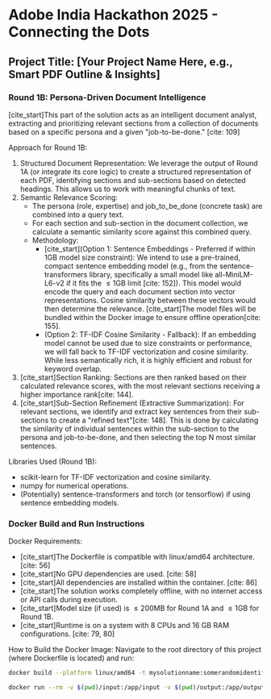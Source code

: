 
# Adobe India Hackathon 2025 - Connecting the Dots

## Project Title: [Your Project Name Here, e.g., Smart PDF Outline & Insights]

### Round 1B: Persona-Driven Document Intelligence
[cite_start]This part of the solution acts as an intelligent document analyst, extracting and prioritizing relevant sections from a collection of documents based on a specific persona and a given "job-to-be-done." [cite: 109]

Approach for Round 1B:
1.  Structured Document Representation: We leverage the output of Round 1A (or integrate its core logic) to create a structured representation of each PDF, identifying sections and sub-sections based on detected headings. This allows us to work with meaningful chunks of text.
2.  Semantic Relevance Scoring:
    * The persona (role, expertise) and job_to_be_done (concrete task) are combined into a query text.
    * For each section and sub-section in the document collection, we calculate a semantic similarity score against this combined query.
    * Methodology:
        * [cite_start](Option 1: Sentence Embeddings - Preferred if within 1GB model size constraint): We intend to use a pre-trained, compact sentence embedding model (e.g., from the sentence-transformers library, specifically a small model like all-MiniLM-L6-v2 if it fits the $\le 1$GB limit [cite: 152]). This model would encode the query and each document section into vector representations. Cosine similarity between these vectors would then determine the relevance. [cite_start]The model files will be bundled within the Docker image to ensure offline operation[cite: 155].
        * (Option 2: TF-IDF Cosine Similarity - Fallback): If an embedding model cannot be used due to size constraints or performance, we will fall back to TF-IDF vectorization and cosine similarity. While less semantically rich, it is highly efficient and robust for keyword overlap.
3.  [cite_start]Section Ranking: Sections are then ranked based on their calculated relevance scores, with the most relevant sections receiving a higher importance rank[cite: 144].
4.  [cite_start]Sub-Section Refinement (Extractive Summarization): For relevant sections, we identify and extract key sentences from their sub-sections to create a "refined text"[cite: 148]. This is done by calculating the similarity of individual sentences within the sub-section to the persona and job-to-be-done, and then selecting the top N most similar sentences.

Libraries Used (Round 1B):
* scikit-learn for TF-IDF vectorization and cosine similarity.
* numpy for numerical operations.
* (Potentially) sentence-transformers and torch (or tensorflow) if using sentence embedding models.

### Docker Build and Run Instructions

Docker Requirements:
* [cite_start]The Dockerfile is compatible with linux/amd64 architecture. [cite: 56]
* [cite_start]No GPU dependencies are used. [cite: 58]
* [cite_start]All dependencies are installed within the container. [cite: 86]
* [cite_start]The solution works completely offline, with no internet access or API calls during execution. 
* [cite_start]Model size (if used) is $\le 200$MB for Round 1A and $\le 1$GB for Round 1B. 
* [cite_start]Runtime is on a system with 8 CPUs and 16 GB RAM configurations. [cite: 79, 80]

How to Build the Docker Image:
Navigate to the root directory of this project (where Dockerfile is located) and run:
```bash
docker build --platform linux/amd64 -t mysolutionname:somerandomidentifier .

docker run --rm -v $(pwd)/input:/app/input -v $(pwd)/output:/app/output --network none mysolutionname:somerandomidentifier 
